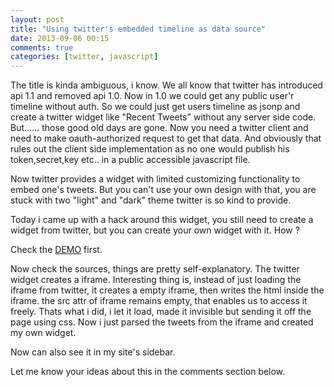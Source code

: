 ```yaml
---
layout: post
title: "Using twitter's embedded timeline as data source"
date: 2013-09-06 00:15
comments: true
categories: [twitter, javascript]
---
```


The title is kinda ambiguous, i know. We all know that twitter has introduced api 1.1 and removed api 1.0. Now in 1.0 we could get any public user'r timeline without auth. So we could just get users timeline as jsonp and create a twitter widget like "Recent Tweets" without any server side code. But…… those good old days are gone. Now you need a twitter client and need to make oauth-authorized request to get that data. And obviously that rules out the client side implementation as no one would publish his token,secret,key etc.. in a public accessible javascript file.

<!--more-->

Now twitter provides a widget with limited customizing functionality to embed one's tweets. But you can't use your own design with that, you are stuck with two "light" and "dark" theme twitter is so kind to provide.

Today i came up with a hack around this widget, you still need to create a widget from twitter, but you can create your own widget with it. How ?

Check the [DEMO](http://jsfiddle.net/sarim/S7AeM/embedded/result/)  first.

Now check the sources, things are pretty self-explanatory. The twitter widget creates a iframe. Interesting thing is, instead of just loading the iframe from twitter, it creates a empty iframe, then writes the html inside the iframe. the src attr of iframe remains empty, that enables us to access it freely. Thats what i did, i let it load, made it invisible but sending it off the page using css. Now i just parsed the tweets from the iframe and created my own widget.

Now can also see it in my site's sidebar.

Let me know your ideas about this in the comments section below.